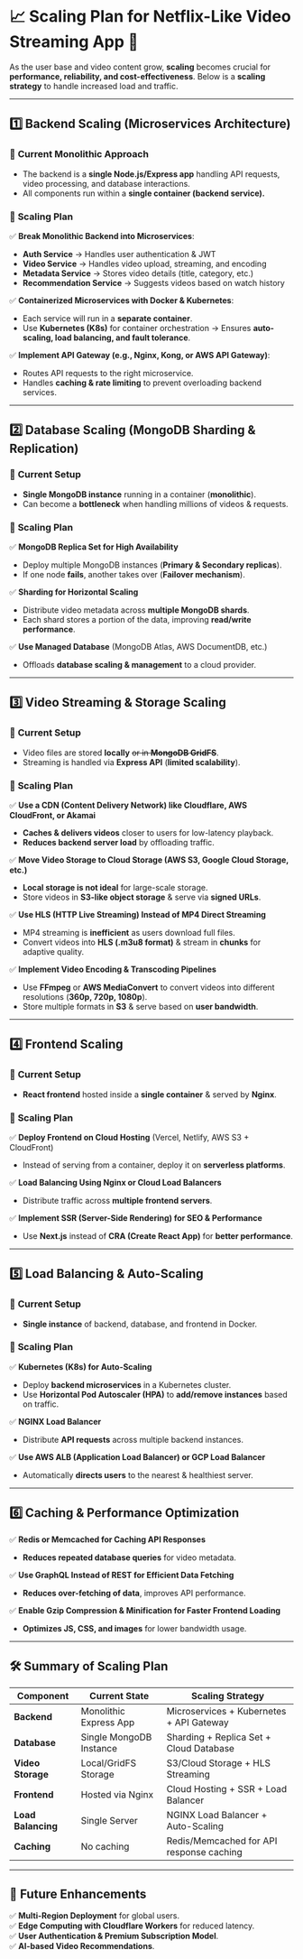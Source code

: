 # 📈 Scaling Plan for Netflix-Like Video Streaming App 🚀  

As the user base and video content grow, **scaling** becomes crucial for **performance, reliability, and cost-effectiveness**. Below is a **scaling strategy** to handle increased load and traffic.  

---

## **1️⃣ Backend Scaling (Microservices Architecture)**  

### 🔹 **Current Monolithic Approach**  
- The backend is a **single Node.js/Express app** handling API requests, video processing, and database interactions.  
- All components run within a **single container (backend service).**  

### 🔹 **Scaling Plan**  
✅ **Break Monolithic Backend into Microservices**:  
- **Auth Service** → Handles user authentication & JWT  
- **Video Service** → Handles video upload, streaming, and encoding  
- **Metadata Service** → Stores video details (title, category, etc.)  
- **Recommendation Service** → Suggests videos based on watch history  

✅ **Containerized Microservices with Docker & Kubernetes**:  
- Each service will run in a **separate container**.  
- Use **Kubernetes (K8s)** for container orchestration → Ensures **auto-scaling, load balancing, and fault tolerance**.  

✅ **Implement API Gateway (e.g., Nginx, Kong, or AWS API Gateway)**:  
- Routes API requests to the right microservice.  
- Handles **caching & rate limiting** to prevent overloading backend services.  

---

## **2️⃣ Database Scaling (MongoDB Sharding & Replication)**  

### 🔹 **Current Setup**  
- **Single MongoDB instance** running in a container (**monolithic**).  
- Can become a **bottleneck** when handling millions of videos & requests.  

### 🔹 **Scaling Plan**  
✅ **MongoDB Replica Set for High Availability**  
- Deploy multiple MongoDB instances (**Primary & Secondary replicas**).  
- If one node **fails**, another takes over (**Failover mechanism**).  

✅ **Sharding for Horizontal Scaling**  
- Distribute video metadata across **multiple MongoDB shards**.  
- Each shard stores a portion of the data, improving **read/write performance**.  

✅ **Use Managed Database** (MongoDB Atlas, AWS DocumentDB, etc.)  
- Offloads **database scaling & management** to a cloud provider.  

---

## **3️⃣ Video Streaming & Storage Scaling**  

### 🔹 **Current Setup**  
- Video files are stored **locally** ~~or in **MongoDB GridFS**~~.  
- Streaming is handled via **Express API** (**limited scalability**).  

### 🔹 **Scaling Plan**  
✅ **Use a CDN (Content Delivery Network) like Cloudflare, AWS CloudFront, or Akamai**  
- **Caches & delivers videos** closer to users for low-latency playback.  
- **Reduces backend server load** by offloading traffic.  

✅ **Move Video Storage to Cloud Storage (AWS S3, Google Cloud Storage, etc.)**  
- **Local storage is not ideal** for large-scale storage.  
- Store videos in **S3-like object storage** & serve via **signed URLs**.  

✅ **Use HLS (HTTP Live Streaming) Instead of MP4 Direct Streaming**  
- MP4 streaming is **inefficient** as users download full files.  
- Convert videos into **HLS (.m3u8 format)** & stream in **chunks** for adaptive quality.  

✅ **Implement Video Encoding & Transcoding Pipelines**  
- Use **FFmpeg** or **AWS MediaConvert** to convert videos into different resolutions (**360p, 720p, 1080p**).  
- Store multiple formats in **S3** & serve based on **user bandwidth**.  

---

## **4️⃣ Frontend Scaling**  

### 🔹 **Current Setup**  
- **React frontend** hosted inside a **single container** & served by **Nginx**.  

### 🔹 **Scaling Plan**  
✅ **Deploy Frontend on Cloud Hosting** (Vercel, Netlify, AWS S3 + CloudFront)  
- Instead of serving from a container, deploy it on **serverless platforms**.  

✅ **Load Balancing Using Nginx or Cloud Load Balancers**  
- Distribute traffic across **multiple frontend servers**.  

✅ **Implement SSR (Server-Side Rendering) for SEO & Performance**  
- Use **Next.js** instead of **CRA (Create React App)** for **better performance**.  

---

## **5️⃣ Load Balancing & Auto-Scaling**  

### 🔹 **Current Setup**  
- **Single instance** of backend, database, and frontend in Docker.  

### 🔹 **Scaling Plan**  
✅ **Kubernetes (K8s) for Auto-Scaling**  
- Deploy **backend microservices** in a Kubernetes cluster.  
- Use **Horizontal Pod Autoscaler (HPA)** to **add/remove instances** based on traffic.  

✅ **NGINX Load Balancer**  
- Distribute **API requests** across multiple backend instances.  

✅ **Use AWS ALB (Application Load Balancer) or GCP Load Balancer**  
- Automatically **directs users** to the nearest & healthiest server.  

---

## **6️⃣ Caching & Performance Optimization**  

✅ **Redis or Memcached for Caching API Responses**  
- **Reduces repeated database queries** for video metadata.  

✅ **Use GraphQL Instead of REST for Efficient Data Fetching**  
- **Reduces over-fetching of data**, improves API performance.  

✅ **Enable Gzip Compression & Minification for Faster Frontend Loading**  
- **Optimizes JS, CSS, and images** for lower bandwidth usage.  

---

## **🛠️ Summary of Scaling Plan**  

| **Component**       | **Current State**                     | **Scaling Strategy** |
|---------------------|---------------------------------|----------------------|
| **Backend**        | Monolithic Express App         | Microservices + Kubernetes + API Gateway |
| **Database**       | Single MongoDB Instance       | Sharding + Replica Set + Cloud Database |
| **Video Storage**  | Local/GridFS Storage         | S3/Cloud Storage + HLS Streaming |
| **Frontend**       | Hosted via Nginx             | Cloud Hosting + SSR + Load Balancer |
| **Load Balancing** | Single Server               | NGINX Load Balancer + Auto-Scaling |
| **Caching**       | No caching                   | Redis/Memcached for API response caching |

---

## **🚀 Future Enhancements**  

✅ **Multi-Region Deployment** for global users.  
✅ **Edge Computing with Cloudflare Workers** for reduced latency.  
✅ **User Authentication & Premium Subscription Model**.  
✅ **AI-based Video Recommendations**.  
